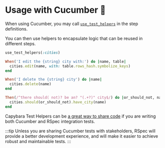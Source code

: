[cucumber_injection]: https://github.com/ElMassimo/capybara-compose/blob/master/examples/rails_app/features/step_definitions/city_steps.rb#L3

# Usage with Cucumber 🥒

When using Cucumber, you may call [`use_test_helpers`][cucumber_injection] in the step definitions.

You can then use helpers to encapsulate logic that can be reused in different steps.

```ruby
use_test_helpers(:cities)

When('I edit the {string} city with:') do |name, table|
  cities.edit(name, with: table.rows_hash.symbolize_keys)
end

When('I delete the {string} city') do |name|
  cities.delete(name)
end

Then(/^there should( not)? be an? "(.+?)" city$/) do |or_should_not, name|
  cities.should(or_should_not).have_city(name)
end
```

Capybara Test Helpers can be [a great way to share code](https://github.com/ElMassimo/capybara-compose/blob/master/examples/rails_app/features/step_definitions/city_steps.rb) if you are writing both Cucumber and RSpec integration tests.

:::tip
Unless you are sharing Cucumber tests with stakeholders, RSpec will provide a better development experience, and will make it easier to achieve robust and maintainable tests.
:::
